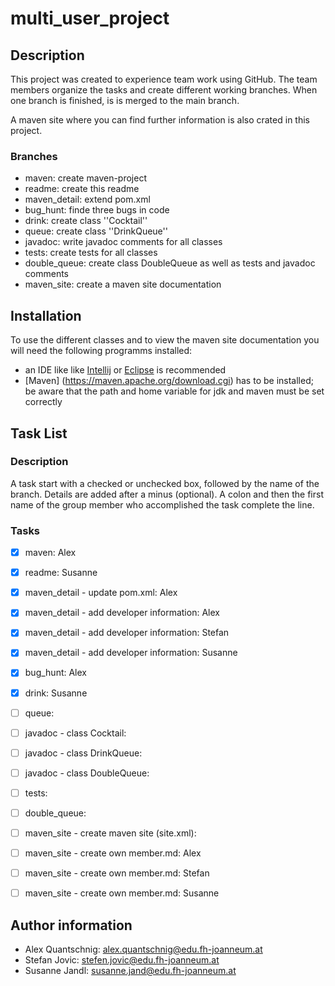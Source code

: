 # multi_user_project #

## Description ##

This project was created to experience team work using GitHub.
The team members organize the tasks and create different working branches.
When one branch is finished, is is merged to the main branch.

A maven site where you can find further information is also crated in this project.

### Branches ###

* maven: create maven-project
* readme: create this readme
* maven_detail: extend pom.xml
* bug_hunt: finde three bugs in code
* drink: create class ''Cocktail''
* queue: create class ''DrinkQueue''
* javadoc: write javadoc comments for all classes
* tests: create tests for all classes
* double_queue: create class DoubleQueue as well as tests and javadoc comments
* maven_site: create a maven site documentation

## Installation ##

To use the different classes and to view the maven site documentation you will need the following programms installed:

* an IDE like like [Intellij](<https://www.jetbrains.com/idea>) or [Eclipse](<https://www.eclipse.org/downloads/>) is recommended
* [Maven] (<https://maven.apache.org/download.cgi>) has to be installed; be aware that the path and home variable for jdk and maven must be set correctly

## Task List ##

### Description ###

A task start with a checked or unchecked box, followed by the name of the branch.
Details are added after a minus (optional).
A colon and then the first name of the group member who accomplished the task complete the line.

### Tasks ###

- [x] maven: Alex


- [x] readme: Susanne


- [x] maven_detail - update pom.xml: Alex
- [x] maven_detail - add developer information: Alex
- [x] maven_detail - add developer information: Stefan
- [x] maven_detail - add developer information: Susanne


- [x] bug_hunt: Alex


- [x] drink: Susanne


- [ ] queue:


- [ ] javadoc - class Cocktail:
- [ ] javadoc - class DrinkQueue:
- [ ] javadoc - class DoubleQueue:


- [ ] tests:


- [ ] double_queue:


- [ ] maven_site - create maven site (site.xml):
- [ ] maven_site - create own member.md: Alex
- [ ] maven_site - create own member.md: Stefan
- [ ] maven_site - create own member.md: Susanne

## Author information ##

* Alex Quantschnig: alex.quantschnig@edu.fh-joanneum.at
* Stefan Jovic: stefen.jovic@edu.fh-joanneum.at
* Susanne Jandl: susanne.jand@edu.fh-joanneum.at
